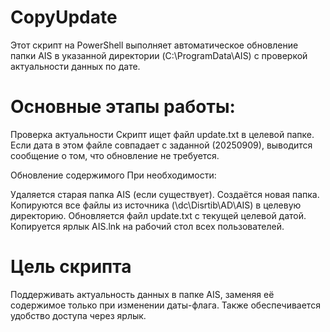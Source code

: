 # CopyUpdate
Этот скрипт на PowerShell выполняет автоматическое обновление папки AIS в указанной директории (C:\ProgramData\AIS) с проверкой актуальности данных по дате. 
# Основные этапы работы:

Проверка актуальности
Скрипт ищет файл update.txt в целевой папке. Если дата в этом файле совпадает с заданной (20250909), выводится сообщение о том, что обновление не требуется.

Обновление содержимого
При необходимости:

Удаляется старая папка AIS (если существует).
Создаётся новая папка.
Копируются все файлы из источника (\\dc\Disrtib\AD\AIS) в целевую директорию.
Обновляется файл update.txt с текущей целевой датой.
Копируется ярлык AIS.lnk на рабочий стол всех пользователей.

# Цель скрипта
Поддерживать актуальность данных в папке AIS, заменяя её содержимое только при изменении даты-флага. Также обеспечивается удобство доступа через ярлык.
